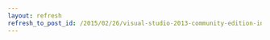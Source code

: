 ```yaml
---
layout: refresh
refresh_to_post_id: /2015/02/26/visual-studio-2013-community-edition-install-fails-crashes
---
```


